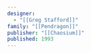 ```yaml
---
designer:
  - "[[Greg Stafford]]"
family: "[[Pendragon]]"
publisher: "[[Chaosium]]"
published: 1993
---
```

